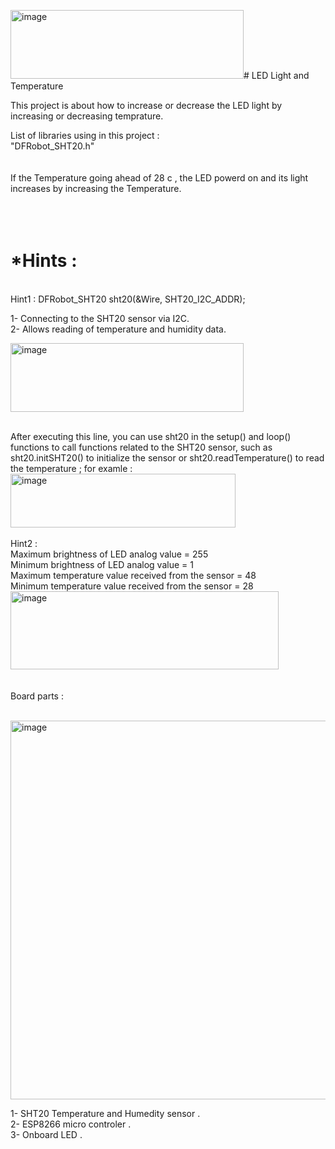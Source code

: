 <img width="373" height="110" alt="image" src="https://github.com/user-attachments/assets/7f002f9e-d1b7-4c41-8dd0-167369c64cd2" /># LED Light and Temperature

This project is about how to increase or decrease the LED light by increasing or decreasing temprature. </br>

List of libraries using in this project :</br>
"DFRobot_SHT20.h"</br>
</br>
</br>
If the Temperature going ahead of 28 c , the LED powerd on and its light increases by increasing the Temperature.</br>
</br>
</br> 
</br>
# *Hints :</br>
</br>
Hint1 : DFRobot_SHT20 sht20(&Wire, SHT20_I2C_ADDR); </br>

1- Connecting to the SHT20 sensor via I2C.</br>
2- Allows reading of temperature and humidity data.</br>

<img width="373" height="110" alt="image" src="https://github.com/user-attachments/assets/a44c05bc-0c73-431d-80c9-016dfce78928" />
</br>
</br>

After executing this line, you can use sht20 in the setup() and loop() functions to call functions related to the SHT20 sensor, such as sht20.initSHT20() to initialize the sensor or sht20.readTemperature() to read the temperature ; for examle :</br>
<img width="360" height="86" alt="image" src="https://github.com/user-attachments/assets/b029ddbc-6bda-40fc-97e8-e5aa8a80b15c" /> </br>
</br>
Hint2 :</br>
Maximum brightness of LED analog value = 255 </br>
Minimum brightness of LED analog value = 1 </br>
Maximum temperature value received from the sensor = 48 </br>
Minimum temperature value received from the sensor = 28 </br>
<img width="429" height="125" alt="image" src="https://github.com/user-attachments/assets/994fd7b5-dd2f-455f-bb7f-ac2efd0016ed" /> </br>
</br>
</br>
Board parts : </br>
</br>

<img width="1280" height="606" alt="image" src="https://github.com/user-attachments/assets/778249e1-c5d4-4a94-b652-6e220a162129" />
</br>

 1- SHT20 Temperature and Humedity sensor .</br>
 2- ESP8266 micro controler . </br>
 3- Onboard LED .</br>



